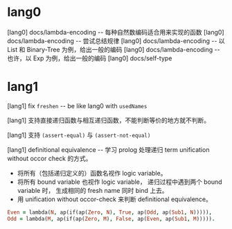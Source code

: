# lang0

[lang0] docs/lambda-encoding -- 每种自然数编码适合用来实现的函数
[lang0] docs/lambda-encoding -- 尝试总结规律
[lang0] docs/lambda-encoding -- 以 List 和 Binary-Tree 为例，给出一般的编码
[lang0] docs/lambda-encoding -- 也许，以 Exp 为例，给出一般的编码
[lang0] docs/self-type

# lang1

[lang1] fix `freshen` -- be like lang0 with `usedNames`

[lang1] 支持直接递归函数与相互递归函数，不能判断等价的地方就不判断。

[lang1] 支持 `(assert-equal)` 与 `(assert-not-equal)`

[lang1] definitional equivalence -- 学习 prolog 处理递归 term unification without occor check 的方式。

- 将所有（包括递归定义的）函数名视作 logic variable。
- 将所有 bound variable 也视作 logic variable，
  递归过程中遇到两个 bound variable 时，
  生成相同的 fresh name 同时 bind 上去。
- 用 unification without occor-check 来判断 definitional equivalence。

```prolog
Even = lambda(N, ap(if(ap(Zero, N), True, ap(Odd, ap(Sub1, N))))),
Odd = lambda(M, ap(if(ap(Zero, M), False, ap(Even, ap(Sub1, M))))).
```
